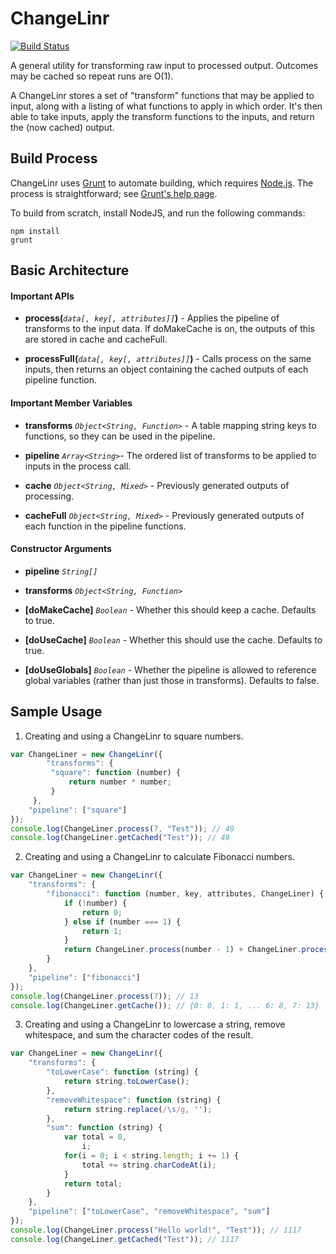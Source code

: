 # ChangeLinr
[![Build Status](https://travis-ci.org/FullScreenShenanigans/ChangeLinr.svg?branch=master)](https://travis-ci.org/FullScreenShenanigans/ChangeLinr)

A general utility for transforming raw input to processed output. Outcomes may 
be cached so repeat runs are O(1).

A ChangeLinr stores a set of "transform" functions that may be applied to input,
along with a listing of what functions to apply in which order. It's then able 
to take inputs, apply the transform functions to the inputs, and return the 
(now cached) output.


## Build Process

ChangeLinr uses [Grunt](http://gruntjs.com/) to automate building, which requires [Node.js](http://node.js.org). The process is straightforward; see [Grunt's help page](http://gruntjs.com/getting-started).

To build from scratch, install NodeJS, and run the following commands:

```
npm install
grunt
```


## Basic Architecture

#### Important APIs

* **process(***`data[, key[, attributes]]`***)** - Applies the pipeline of
transforms to the input data. If doMakeCache is on, the outputs of this are
stored in cache and cacheFull.

* **processFull(***`data[, key[, attributes]]`***)** - Calls process on the
same inputs, then returns an object containing the cached outputs of each
pipeline function.

#### Important Member Variables

* **transforms** *`Object<String, Function>`* - A table mapping string keys to
functions, so they can be used in the pipeline.

* **pipeline** *`Array<String>`*- The ordered list of transforms to be applied
to inputs in the process call.

* **cache** *`Object<String, Mixed>`* - Previously generated outputs of
processing.

* **cacheFull** *`Object<String, Mixed>`* - Previously generated outputs of
each function in the pipeline functions.

#### Constructor Arguments

* **pipeline** *`String[]`*

* **transforms** *`Object<String, Function>`*

* **[doMakeCache]** *`Boolean`* - Whether this should keep a cache. Defaults to
true.

* **[doUseCache]** *`Boolean`* - Whether this should use the cache. Defaults to
true.

* **[doUseGlobals]** *`Boolean`* - Whether the pipeline is allowed to reference
global variables (rather than just those in transforms). Defaults to false.


## Sample Usage

1.  Creating and using a ChangeLinr to square numbers.

  ```javascript
  var ChangeLiner = new ChangeLinr({
          "transforms": {
           "square": function (number) {
               return number * number;
           }    
       },
      "pipeline": ["square"]
  });
  console.log(ChangeLiner.process(7, "Test")); // 49
  console.log(ChangeLiner.getCached("Test")); // 49
  ```

2. Creating and using a ChangeLinr to calculate Fibonacci numbers.

  ```javascript
  var ChangeLiner = new ChangeLinr({
      "transforms": {
          "fibonacci": function (number, key, attributes, ChangeLiner) {
              if (!number) {
                  return 0;
              } else if (number === 1) {
                  return 1;
              }
              return ChangeLiner.process(number - 1) + ChangeLiner.process(number - 2);
          }
      },
      "pipeline": ["fibonacci"]
  });
  console.log(ChangeLiner.process(7)); // 13
  console.log(ChangeLiner.getCache()); // {0: 0, 1: 1, ... 6: 8, 7: 13}
  ```

3. Creating and using a ChangeLinr to lowercase a string, remove whitespace,
   and sum the character codes of the result. 

  ```javascript
  var ChangeLiner = new ChangeLinr({
      "transforms": {
          "toLowerCase": function (string) {
              return string.toLowerCase();
          },
          "removeWhitespace": function (string) {
              return string.replace(/\s/g, '');
          },
          "sum": function (string) {
              var total = 0,
                  i;
              for(i = 0; i < string.length; i += 1) {
                  total += string.charCodeAt(i);
              }
              return total;
          }
      },
      "pipeline": ["toLowerCase", "removeWhitespace", "sum"]
  });
  console.log(ChangeLiner.process("Hello world!", "Test")); // 1117
  console.log(ChangeLiner.getCached("Test")); // 1117
  ```
